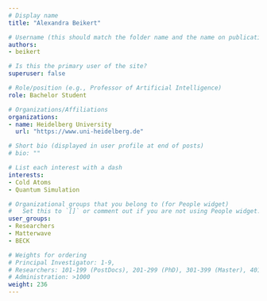 ```yaml
---
# Display name
title: "Alexandra Beikert"

# Username (this should match the folder name and the name on publications)
authors:
- beikert

# Is this the primary user of the site?
superuser: false

# Role/position (e.g., Professor of Artificial Intelligence)
role: Bachelor Student

# Organizations/Affiliations
organizations:
- name: Heidelberg University
  url: "https://www.uni-heidelberg.de"

# Short bio (displayed in user profile at end of posts)
# bio: ""

# List each interest with a dash
interests:
- Cold Atoms
- Quantum Simulation

# Organizational groups that you belong to (for People widget)
#   Set this to `[]` or comment out if you are not using People widget.
user_groups:
- Researchers
- Matterwave
- BECK

# Weights for ordering
# Principal Investigator: 1-9,
# Researchers: 101-199 (PostDocs), 201-299 (PhD), 301-399 (Master), 401-499 (Bachelor)
# Administration: >1000
weight: 236
---
```

